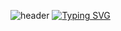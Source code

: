 ![header](https://capsule-render.vercel.app/api?type=waving&color=auto&height=300&section=header&text=Drone%20TO%You/render&fontSize=90)
[![Typing SVG](https://readme-typing-svg.demolab.com?font=Fira+Code&weight=600&size=30&pause=1000&color=BCF710&width=500&lines=Drone+To+You+%EC%82%AC%EC%9D%B4%ED%8A%B8+%EC%A0%9C%EC%9E%91+%EC%9D%BC%EA%B8%B0)](https://git.io/typing-svg)
